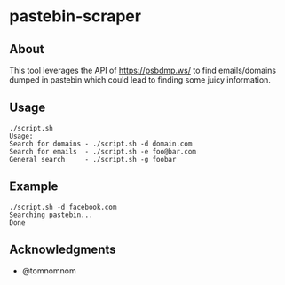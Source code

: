 # pastebin-scraper


## About
This tool leverages the API of https://psbdmp.ws/ to find emails/domains dumped in pastebin which could lead to finding some juicy information.

## Usage 

```
./script.sh 
Usage:
Search for domains - ./script.sh -d domain.com
Search for emails  - ./script.sh -e foo@bar.com
General search	   - ./script.sh -g foobar
```

## Example 

``` 
./script.sh -d facebook.com
Searching pastebin...
Done
```

## Acknowledgments

* @tomnomnom
